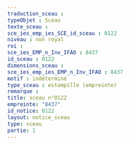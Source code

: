 ```yaml
---
traduction_sceau : 
typeObjet : Sceau
texte_sceau : 
sce_ies_emp_ies_SCE_id_sceau : 0122
niveau : non royal
roi : 
sce_ies_EMP_n_Inv_IFAO : 8437
id_sceau : 0122
dimensions_sceau : 
sce_ies_emp_ies_EMP_n_Inv_IFAO : 8437
motif : indéterminé
type_sceau : estampille (empreinte)
remarque : 
title: sceau n°0122
empreinte: "8437"
id_notice: 0122
layout: notice_sceau
type: sceau
partie: 1
---
```

